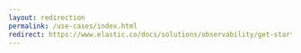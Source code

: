 ```yaml
---
layout: redirection
permalink: /use-cases/index.html
redirect: https://www.elastic.co/docs/solutions/observability/get-started/opentelemetry/use-cases/index.html
---
```

